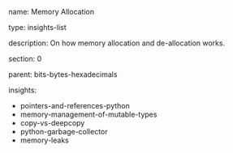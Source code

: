 name: Memory Allocation

type: insights-list

description: On how memory allocation and de-allocation works.

section: 0

parent: bits-bytes-hexadecimals

insights:
  - pointers-and-references-python
  - memory-management-of-mutable-types
  - copy-vs-deepcopy
  - python-garbage-collector
  - memory-leaks
